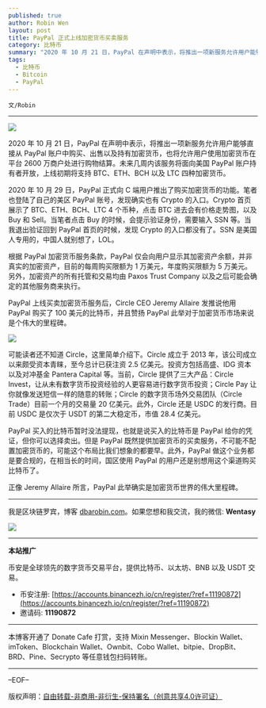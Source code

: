 ```yaml
---
published: true
author: Robin Wen
layout: post
title: PayPal 正式上线加密货币买卖服务
category: 比特币
summary: "2020 年 10 月 21 日，PayPal 在声明中表示，将推出一项新服务允许用户能够直接从 PayPal 账户中购买、出售以及持有加密货币，也将允许用户使用加密货币在平台 2600 万商户处进行购物结算。未来几周内该服务将面向美国 PayPal 账户持有者开放，上线初期将支持 BTC、ETH、BCH 以及 LTC 四种加密货币。PayPal 买入的比特币暂时没法提现，也就是说买入的比特币是 PayPal 给你的凭证，但你可以选择卖出。但是 PayPal 既然提供加密货币的买卖服务，不可能不配置加密货币的，可能这个布局比我们想象的都要早。此外，PayPal 做这个业务都是要合规的，在相当长的时间，国区使用 PayPal 的用户还是别想用这个渠道购买比特币了。"
tags:
  - 比特币
  - Bitcoin
  - PayPal
---
```


`文/Robin`

***

![](https://cdn.dbarobin.com/a7z6ivq.png)

2020 年 10 月 21 日，PayPal 在声明中表示，将推出一项新服务允许用户能够直接从 PayPal 账户中购买、出售以及持有加密货币，也将允许用户使用加密货币在平台 2600 万商户处进行购物结算。未来几周内该服务将面向美国 PayPal 账户持有者开放，上线初期将支持 BTC、ETH、BCH 以及 LTC 四种加密货币。

2020 年 10 月 29 日，PayPal 正式向 C 端用户推出了购买加密货币的功能。笔者也登陆了自己的美区 PayPal 账号，发现确实也有 Crypto 的入口。Crypto 首页展示了 BTC、ETH、BCH、LTC 4 个币种，点击 BTC 进去会有价格走势图，以及 Buy 和 Sell。当笔者点击 Buy 的时候，会提示验证身份，需要输入 SSN 等。当我退出验证回到 PayPal 首页的时候，发现 Crypto 的入口都没有了。SSN 是美国人专用的，中国人就别想了，LOL。

根据 PayPal 加密货币服务条款，PayPal 仅会向用户显示其加密资产余额，并非真实的加密资产，目前的每周购买限额为 1 万美元，年度购买限额为 5 万美元。另外，加密资产的所有托管和交易均由 Paxos Trust Company 以及之后可能会确定的其他服务商来执行。

PayPal 上线买卖加密货币服务后，Circle CEO Jeremy Allaire 发推说他用 PayPal 购买了 100 美元的比特币，并且赞扬 PayPal 此举对于加密货币市场来说是个伟大的里程碑。

![](https://cdn.dbarobin.com/cvngmnl.png)

可能读者还不知道 Circle，这里简单介绍下。Circle 成立于 2013 年，该公司成立以来颇受资本青睐，至今总计已获注资 2.5 亿美元。投资方包括高盛、IDG 资本以及对冲基金 Pantera Capital 等。当前，Circle 提供了三大产品：Circle Invest，让从未有数字货币投资经验的人更容易进行数字货币投资；Circle Pay 让你就像发送短信一样的随意的转账；Circle 的数字货币场外交易团队（Circle Trade）目前一个月的交易量 20 亿美元。此外，Circle 还是 USDC 的发行商。目前 USDC 是仅次于 USDT 的第二大稳定币，市值 28.4 亿美元。

PayPal 买入的比特币暂时没法提现，也就是说买入的比特币是 PayPal 给你的凭证，但你可以选择卖出。但是 PayPal 既然提供加密货币的买卖服务，不可能不配置加密货币的，可能这个布局比我们想象的都要早。此外，PayPal 做这个业务都是要合规的，在相当长的时间，国区使用 PayPal 的用户还是别想用这个渠道购买比特币了。

正像 Jeremy Allaire 所言，PayPal 此举确实是加密货币世界的伟大里程碑。

***

我是区块链罗宾，博客 [dbarobin.com](https://dbarobin.com/)。如果您想和我交流，我的微信: **Wentasy**

![](https://cdn.dbarobin.com/v4yywe2.png)

***

**本站推广**

币安是全球领先的数字货币交易平台，提供比特币、以太坊、BNB 以及 USDT 交易。

* 币安注册: [https://accounts.binancezh.io/cn/register/?ref=11190872](https://accounts.binancezh.io/cn/register/?ref=11190872)
* 邀请码: **11190872**

***

本博客开通了 Donate Cafe 打赏，支持 Mixin Messenger、Blockin Wallet、imToken、Blockchain Wallet、Ownbit、Cobo Wallet、bitpie、DropBit、BRD、Pine、Secrypto 等任意钱包扫码转账。

<center>
    <div class="--donate-button"
         data-button-id="f8b9df0d-af9a-460d-8258-d3f435445075"
    ></div>
</center>

***

–EOF–

版权声明：[自由转载-非商用-非衍生-保持署名（创意共享4.0许可证）](http://creativecommons.org/licenses/by-nc-nd/4.0/deed.zh)